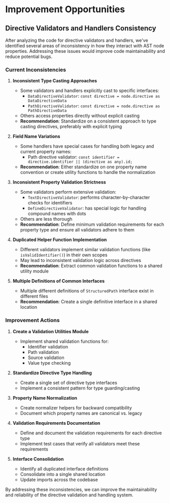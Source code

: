 # Improvement Opportunities

## Directive Validators and Handlers Consistency

After analyzing the code for directive validators and handlers, we've identified several areas of inconsistency in how they interact with AST node properties. Addressing these issues would improve code maintainability and reduce potential bugs.

### Current Inconsistencies

1. **Inconsistent Type Casting Approaches**
   - Some validators and handlers explicitly cast to specific interfaces:
     - `DataDirectiveValidator`: `const directive = node.directive as DataDirectiveData`
     - `PathDirectiveValidator`: `const directive = node.directive as PathDirectiveData`
   - Others access properties directly without explicit casting
   - **Recommendation**: Standardize on a consistent approach to type casting directives, preferably with explicit typing

2. **Field Name Variations**
   - Some handlers have special cases for handling both legacy and current property names:
     - Path directive validator: `const identifier = directive.identifier || (directive as any).id;`
   - **Recommendation**: Either standardize on one property name convention or create utility functions to handle the normalization

3. **Inconsistent Property Validation Strictness**
   - Some validators perform extensive validation:
     - `TextDirectiveValidator`: performs character-by-character checks for identifiers
     - `DefineDirectiveValidator`: has special logic for handling compound names with dots
   - Others are less thorough
   - **Recommendation**: Define minimum validation requirements for each property type and ensure all validators adhere to them

4. **Duplicated Helper Function Implementation**
   - Different validators implement similar validation functions (like `isValidIdentifier()`) in their own scopes
   - May lead to inconsistent validation logic across directives
   - **Recommendation**: Extract common validation functions to a shared utility module

5. **Multiple Definitions of Common Interfaces**
   - Multiple different definitions of `StructuredPath` interface exist in different files
   - **Recommendation**: Create a single definitive interface in a shared location

### Improvement Actions

1. **Create a Validation Utilities Module**
   - Implement shared validation functions for:
     - Identifier validation
     - Path validation
     - Source validation
     - Value type checking

2. **Standardize Directive Type Handling**
   - Create a single set of directive type interfaces
   - Implement a consistent pattern for type guarding/casting

3. **Property Name Normalization**
   - Create normalizer helpers for backward compatibility
   - Document which property names are canonical vs. legacy

4. **Validation Requirements Documentation**
   - Define and document the validation requirements for each directive type
   - Implement test cases that verify all validators meet these requirements

5. **Interface Consolidation**
   - Identify all duplicated interface definitions
   - Consolidate into a single shared location
   - Update imports across the codebase

By addressing these inconsistencies, we can improve the maintainability and reliability of the directive validation and handling system. 